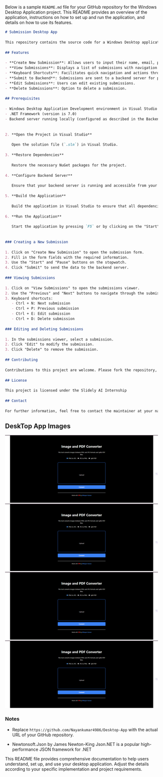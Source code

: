 Below is a sample `README.md` file for your GitHub repository for the Windows Desktop Application project. This README provides an overview of the application, instructions on how to set up and run the application, and details on how to use its features.

```markdown
# Submission Desktop App

This repository contains the source code for a Windows Desktop application developed in Visual Basic using Visual Studio. The application provides functionalities to create new form submissions, view existing submissions, and navigate through them using keyboard shortcuts.

## Features

- **Create New Submission**: Allows users to input their name, email, phone number, and GitHub repository link. It includes a stopwatch that can be started and paused.
- **View Submissions**: Displays a list of submissions with navigation buttons to view previous or next submissions.
- **Keyboard Shortcuts**: Facilitates quick navigation and actions through keyboard shortcuts.
- **Submit to Backend**: Submissions are sent to a backend server for processing and storage.
- **Edit Submissions**: Users can edit existing submissions.
- **Delete Submissions**: Option to delete a submission.

## Prerequisites

- Windows Desktop Application Development environment in Visual Studio
- .NET Framework (version is 7.0)
- Backend server running locally (configured as described in the Backend Server Description section)


2. **Open the Project in Visual Studio**

   Open the solution file (`.sln`) in Visual Studio.

3. **Restore Dependencies**

   Restore the necessary NuGet packages for the project.

4. **Configure Backend Server**

   Ensure that your backend server is running and accessible from your local machine. You may need to update the API URLs in the application settings to match the backend server's address.

5. **Build the Application**

   Build the application in Visual Studio to ensure that all dependencies are correctly resolved and the application is ready to run.

6. **Run the Application**

   Start the application by pressing `F5` or by clicking on the "Start" button in Visual Studio.


### Creating a New Submission

1. Click on "Create New Submission" to open the submission form.
2. Fill in the form fields with the required information.
3. Use the "Start" and "Pause" buttons on the stopwatch.
4. Click "Submit" to send the data to the backend server.

### Viewing Submissions

1. Click on "View Submissions" to open the submissions viewer.
2. Use the "Previous" and "Next" buttons to navigate through the submissions.
3. Keyboard shortcuts:
   - Ctrl + N: Next submission
   - Ctrl + P: Previous submission
   - Ctrl + E: Edit submission
   - Ctrl + D: Delete submission

### Editing and Deleting Submissions

1. In the submissions viewer, select a submission.
2. Click "Edit" to modify the submission.
3. Click "Delete" to remove the submission.

## Contributing

Contributions to this project are welcome. Please fork the repository, make your changes, and submit a pull request. For significant changes, please discuss your changes in an issue before proceeding.

## License

This project is licensed under the Slidely AI Internship

## Contact

For further information, feel free to contact the maintainer at your nayanK092@gmail.com

```

## DeskTop App Images 

![Screenshot of the app interface](https://github.com/Nayankumar4986/Img-Pdf-Converter-App/blob/main/1.png)
![Screenshot of the app interface](https://github.com/Nayankumar4986/Img-Pdf-Converter-App/blob/main/1.png)
![Screenshot of the app interface](https://github.com/Nayankumar4986/Img-Pdf-Converter-App/blob/main/1.png)
![Screenshot of the app interface](https://github.com/Nayankumar4986/Img-Pdf-Converter-App/blob/main/1.png)

### Notes 
- Replace `https://github.com/Nayankumar4986/Desktop-App` with the actual URL of your GitHub repository.

- Newtonsoft.Json by James Newton-King
Json.NET is a popular high-performance JSON framework for .NET


This README file provides comprehensive documentation to help users understand, set up, and use your desktop application. Adjust the details according to your specific implementation and project requirements.
